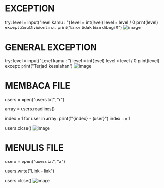 # EXCEPTION
try:
    level = input("level kamu : ")
    level = int(level)
    level = level / 0
    print(level)
except ZeroDivisionError:
    print("Error tidak bisa dibagi 0")
![image](https://user-images.githubusercontent.com/115380709/196034008-53519bc2-bc2d-4a93-9e43-186a51c346e7.png)

# GENERAL EXCEPTION
try:
    level = input("Level kamu : ")
    level = int(level)
    level = level / 0
    print(level)
except:
    print("Terjadi kesalahan")
![image](https://user-images.githubusercontent.com/115380709/196034060-8c3f820c-c288-4013-bd65-91f6f1d01244.png)

# MEMBACA FILE
users = open("users.txt", "r")

array = users.readlines()

index = 1
for user in array:
    print(f"{index} - {user}")
    index += 1
    
users.close()
![image](https://user-images.githubusercontent.com/115380709/196034099-1a15d0f7-a5d2-4cfe-b527-a8b830820939.png)

# MENULIS FILE
users = open("users.txt", "a")

users.write("Link - link")

users.close() 
![image](https://user-images.githubusercontent.com/115380709/196034135-61126aad-3bc9-4b78-b486-045d1049e411.png)
